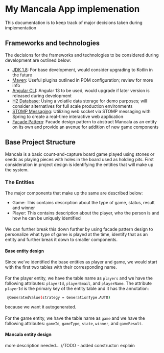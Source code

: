 # My Mancala App implemenation
This documentation is to keep track of major decisions taken during implementation

## Frameworks and technologies
The decisions for the frameworks and technologies to be considered during development are outlined below:
- [JDK 1.8](http://www.oracle.com/technetwork/java/javase/downloads/jdk8-downloads-2133151.html): For base development, would consider upgrading to Kotlin in the future
- [Maven](https://maven.apache.org): Useful plugins outlined in POM configuration; review for more info
- [Angular CLI](https://angular.io/cli): Angular 13 to be used, would upgrade if later version is released during development
- [H2 Database](https://www.h2database.com/html/main.html): Using a volatile data storage for demo purposes; will consider alternatives for full scale production environments
- [STOMP Messaging](https://stomp.github.io/): Utilizing web socket via STOMP messaging with Spring to create a real-time interactive web application
- [Facade Pattern](https://en.wikipedia.org/wiki/Facade_pattern): Facade design pattern to abstract Mancala as an entity on its own and provide an avenue for addition of new game components


## Base Project Structure
Mancala is a basic count-and-capture board game played using stones or seeds as playing pieces with
holes in the board used as holding pits. 
First consideration in project design is identifying the entities that will make up the system.
### The Entities
The major components that make up the same are described below:
- Game: This contains description about the type of game, status, result and winner
- Player: This contains description about the player, who the person is and how he can be uniquely identified
####
We can further break this down further by using facade pattern design to personalize what type of game is played at the time,
identify that as an entity and further break it down to smaller components.
#### Base entity design
Since we've identified the base entities as player and game, we would start with the first two tables with their corresponding name.  
####
For the player entity, we have the table name as `players` and  we have the following attributes: `playerId`, `playerEmail`, and `playerName`. The attribute `playerId` is the primary key of the entity table and it has the annotation:
```sh
 @GeneratedValue(strategy = GenerationType.AUTO)
```
because we want it autogenerated.
####
For the game entity, we have the table name as `game` and  we have the following attributes: `gameId`, `gameType`, `state`, `winner`, and `gameResult`.

#### Mancala entity design
more description needed...
//TODO -   added constructor: explain